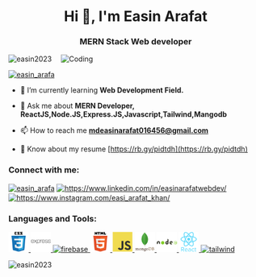 <h1 align="center">Hi 👋, I'm Easin Arafat</h1>
<h3 align="center">MERN Stack Web developer</h3>
<img align="right" alt="Coding" width="400" src="https://media.tenor.com/rePDfDWO3XoAAAAd/hacking.gif">

<p align="left"> <img src="https://komarev.com/ghpvc/?username=easin2023&label=Profile%20views&color=0e75b6&style=flat" alt="easin2023" /> </p>

<p align="left"> <a href="https://twitter.com/easin_arafa" target="blank"><img src="https://img.shields.io/twitter/follow/easin_arafa?logo=twitter&style=for-the-badge" alt="easin_arafa" /></a> </p>

- 🌱 I’m currently learning **Web Development Field.**

- 💬 Ask me about **MERN Developer, ReactJS,Node.JS,Express.JS,Javascript,Tailwind,Mangodb**

- 📫 How to reach me **mdeasinarafat016456@gmail.com**

- 📄 Know about my resume [https://rb.gy/pidtdh](https://rb.gy/pidtdh)

<h3 align="left">Connect with me:</h3>
<p align="left">
<a href="https://twitter.com/easin_arafa" target="blank"><img align="center" src="https://raw.githubusercontent.com/rahuldkjain/github-profile-readme-generator/master/src/images/icons/Social/twitter.svg" alt="easin_arafa" height="30" width="40" /></a>
<a href="https://linkedin.com/in/https://www.linkedin.com/in/easinarafatwebdev/" target="blank"><img align="center" src="https://raw.githubusercontent.com/rahuldkjain/github-profile-readme-generator/master/src/images/icons/Social/linked-in-alt.svg" alt="https://www.linkedin.com/in/easinarafatwebdev/" height="30" width="40" /></a>
<a href="https://instagram.com/https://www.instagram.com/easi_arafat_khan/" target="blank"><img align="center" src="https://raw.githubusercontent.com/rahuldkjain/github-profile-readme-generator/master/src/images/icons/Social/instagram.svg" alt="https://www.instagram.com/easi_arafat_khan/" height="30" width="40" /></a>
</p>

<h3 align="left">Languages and Tools:</h3>
<p align="left"> <a href="https://www.w3schools.com/css/" target="_blank" rel="noreferrer"> <img src="https://raw.githubusercontent.com/devicons/devicon/master/icons/css3/css3-original-wordmark.svg" alt="css3" width="40" height="40"/> </a> <a href="https://expressjs.com" target="_blank" rel="noreferrer"> <img src="https://raw.githubusercontent.com/devicons/devicon/master/icons/express/express-original-wordmark.svg" alt="express" width="40" height="40"/> </a> <a href="https://firebase.google.com/" target="_blank" rel="noreferrer"> <img src="https://www.vectorlogo.zone/logos/firebase/firebase-icon.svg" alt="firebase" width="40" height="40"/> </a> <a href="https://www.w3.org/html/" target="_blank" rel="noreferrer"> <img src="https://raw.githubusercontent.com/devicons/devicon/master/icons/html5/html5-original-wordmark.svg" alt="html5" width="40" height="40"/> </a> <a href="https://developer.mozilla.org/en-US/docs/Web/JavaScript" target="_blank" rel="noreferrer"> <img src="https://raw.githubusercontent.com/devicons/devicon/master/icons/javascript/javascript-original.svg" alt="javascript" width="40" height="40"/> </a> <a href="https://www.mongodb.com/" target="_blank" rel="noreferrer"> <img src="https://raw.githubusercontent.com/devicons/devicon/master/icons/mongodb/mongodb-original-wordmark.svg" alt="mongodb" width="40" height="40"/> </a> <a href="https://nodejs.org" target="_blank" rel="noreferrer"> <img src="https://raw.githubusercontent.com/devicons/devicon/master/icons/nodejs/nodejs-original-wordmark.svg" alt="nodejs" width="40" height="40"/> </a> <a href="https://reactjs.org/" target="_blank" rel="noreferrer"> <img src="https://raw.githubusercontent.com/devicons/devicon/master/icons/react/react-original-wordmark.svg" alt="react" width="40" height="40"/> </a> <a href="https://tailwindcss.com/" target="_blank" rel="noreferrer"> <img src="https://www.vectorlogo.zone/logos/tailwindcss/tailwindcss-icon.svg" alt="tailwind" width="40" height="40"/> </a> </p>

<p><img align="left" src="https://github-readme-stats.vercel.app/api/top-langs?username=easin2023&show_icons=true&locale=en&layout=compact" alt="easin2023" /></p>


